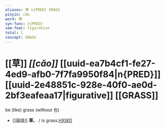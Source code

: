 ```yaml
---
aliases: 草 n{PRED} GRASS
pinyin: cǎo
word: 草
syn-func: n{PRED}
sem-feat: figurative
total: 1
concept: GRASS 
---
```

# [[草]] *[[cǎo]]*  [[uuid-ea7b4cf1-fe27-4ed9-afb0-7f7fa9950f84|n{PRED}]] [[uuid-2e48851c-928e-40f0-ae0d-2bf3eafeaa17|figurative]] [[GRASS]]
be (like) grass (without 也)
 - [[論語]] **草**。 / is grass.[HXWD](https://hxwd.org/textview.html?location=KR1h0004_tls_012-30a.13)